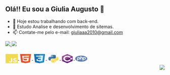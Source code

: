 ## Olá!! Eu sou a Giulia Augusto 👋


- 🔭 Hoje estou trabalhando com back-end.
- 🌱 Estudo Analise e desenvolvimento de sitemas.
- 📫 Contate-me pelo e-mail: giuliaaa2010@gmail.com

 <div>
  <a href="https://github.com/giulia-augusto">
  <img height="180em" src="https://github-readme-stats.vercel.app/api?username=giulia-augusto&show_icons=true&theme=dracula&include_all_commits=true&count_private=true"/>
  <img height="180em" src="https://github-readme-stats.vercel.app/api/top-langs/?username=giulia-augusto&layout=compact&langs_count=7&theme=dracula"/>
</div>
  
<div style="display: inline_block"><br>
  <img align="center" alt="Giulia-Js" height="30" width="40" src="https://raw.githubusercontent.com/devicons/devicon/master/icons/javascript/javascript-plain.svg">
  <img align="center" alt="Giulia-HTML" height="30" width="40" src="https://raw.githubusercontent.com/devicons/devicon/master/icons/html5/html5-original.svg">
  <img align="center" alt="Giulia-CSS" height="30" width="40" src="https://raw.githubusercontent.com/devicons/devicon/master/icons/css3/css3-original.svg">
  <img align="center" alt="Giulia-Python" height="30" width="40" src="https://raw.githubusercontent.com/devicons/devicon/master/icons/python/python-original.svg">
  <img align="center" alt="Giulia-Csharp" height="30" width="40" src="https://raw.githubusercontent.com/devicons/devicon/master/icons/csharp/csharp-original.svg">
  <img align="center" alt="Giulia-Php" height="40" width="40" src="https://raw.githubusercontent.com/devicons/devicon/master/icons/php/php-plain.svg">

</div>
<div>
  <a href="https://www.linkedin.com/in/giulia-augusto-cunha/" target="_blank"><img align="right" src="https://img.shields.io/badge/-LinkedIn-%230077B5?style=for-the-badge&logo=linkedin&logoColor=white" target="_blank"></a> 

</div> 
  
